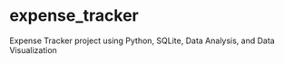 # expense_tracker
 Expense Tracker project using Python, SQLite, Data Analysis, and Data Visualization

